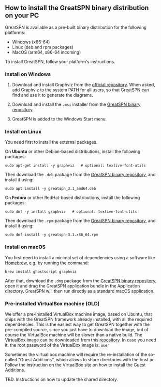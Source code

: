 
## How to install the GreatSPN binary distribution on your PC

GreatSPN is available as a pre-built binary distribution for the following platforms:

 * Windows (x86-64)
 * Linux (deb and rpm packages)
 * MacOS (arm64, x86-64 incoming)

To install GreatSPN, follow your platform's instructions.

### Install on Windows

1. Download and install Graphviz from the [official repository](https://graphviz.org/download/).
   When asked, add Graphviz to the system PATH for all users, so that GreatSPN can find and use it to generate the diagrams.

2. Download and install the `.msi` installer from the [GreatSPN binary repository](https://datacloud.di.unito.it/index.php/s/E3kzX9ntCTnpRNi).

3. GreatSPN is added to the Windows Start menu.


### Install on Linux

You need first to install the external packages.

On **Ubuntu** or other Debian-based distributions, install the following packages:
```
sudo apt-get install -y graphviz   # optional: texlive-font-utils
```
Then download the `.deb` package from the [GreatSPN binary repository](https://datacloud.di.unito.it/index.php/s/E3kzX9ntCTnpRNi), and install it using:
```
sudo apt install -y greatspn_3.1_amd64.deb
```

On **Fedora** or other RedHat-based distributions, install the following packages:
```
sudo dnf -y install graphviz   # optional: texlive-font-utils
```
Then download the `.rpm` package from the [GreatSPN binary repository](https://datacloud.di.unito.it/index.php/s/E3kzX9ntCTnpRNi), and install it using:
```
sudo dnf install -y greatspn-3.1.x86_64.rpm
```

### Install on macOS

You first need to install a minimal set of dependencies using a software like [Homebrew](https://brew.sh/), e.g. by running the command:
```
brew install ghostscript graphviz 
```
After that, download the `.dmg` package from the [GreatSPN binary repository](https://datacloud.di.unito.it/index.php/s/E3kzX9ntCTnpRNi), open it and drag the GreatSPN application bundle in the Application directory.
GreatSPN will then run directly as a standard macOS application.



### Pre-installed VirtualBox machine (OLD)

We offer a pre-installed VirtualBox machine image, based on Ubuntu, that ships with
the GreatSPN framework already installed, with all the required dependencies.
This is the easiest way to get GreatSPN together with the pre-compiled source, since you just have to download the image, but of course the VirtualBox machine will be slower than a native build.
The VirtualBox image can be downloaded from this [repository](http://www.di.unito.it/~greatspn/VBox/).
In case you need it, the root password of the VirtualBox image is: `user`

Sometimes the virtual box machine will require the re-installation of
the so-called "Guest Additions", which allows to share directories with the host pc.
Follow the instruction on the VirtualBox site on how to install the Guest Additions.

TBD. Instructions on how to update the shared directory.

